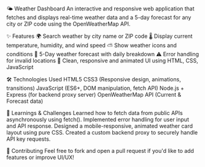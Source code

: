 🌤️ Weather Dashboard
An interactive and responsive web application that fetches and displays real-time weather data and a 5-day forecast for any city or ZIP code using the OpenWeatherMap API.

✨ Features
🌍 Search weather by city name or ZIP code
🌡️ Display current temperature, humidity, and wind speed
⛅ Show weather icons and conditions
📆 5-Day weather forecast with daily breakdown
⚠️ Error handling for invalid locations
💅 Clean, responsive and animated UI using HTML, CSS, JavaScript

🛠️ Technologies Used
HTML5
CSS3 (Responsive design, animations, transitions)
JavaScript (ES6+, DOM manipulation, fetch API)
Node.js + Express (for backend proxy server)
OpenWeatherMap API (Current & Forecast data)

🧠 Learnings & Challenges
Learned how to fetch data from public APIs asynchronously using fetch().
Implemented error handling for user input and API response.
Designed a mobile-responsive, animated weather card layout using pure CSS.
Created a custom backend proxy to securely handle API key requests.

🤝 Contributing
Feel free to fork and open a pull request if you'd like to add features or improve UI/UX!










